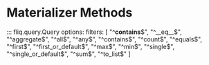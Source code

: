 
# Materializer Methods

::: fliq.query.Query
    options:
        filters: [
            "^__contains__$", "^__eq__$", "^aggregate$", "^all$", "^any$", "^contains$", "^count$", "^equals$", "^first$", "^first_or_default$", "^max$", "^min$", "^single$", "^single_or_default$", "^sum$", "^to_list$" 
        ]   
